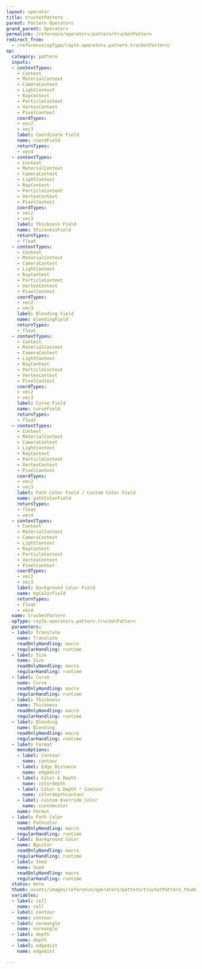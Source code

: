 ```yaml
---
layout: operator
title: truchetPattern
parent: Pattern Operators
grand_parent: Operators
permalink: /reference/operators/pattern/truchetPattern
redirect_from:
  - /reference/opType/raytk.operators.pattern.truchetPattern/
op:
  category: pattern
  inputs:
  - contextTypes:
    - Context
    - MaterialContext
    - CameraContext
    - LightContext
    - RayContext
    - ParticleContext
    - VertexContext
    - PixelContext
    coordTypes:
    - vec2
    - vec3
    label: Coordinate Field
    name: coordField
    returnTypes:
    - vec4
  - contextTypes:
    - Context
    - MaterialContext
    - CameraContext
    - LightContext
    - RayContext
    - ParticleContext
    - VertexContext
    - PixelContext
    coordTypes:
    - vec2
    - vec3
    label: Thickness Field
    name: thicknessField
    returnTypes:
    - float
  - contextTypes:
    - Context
    - MaterialContext
    - CameraContext
    - LightContext
    - RayContext
    - ParticleContext
    - VertexContext
    - PixelContext
    coordTypes:
    - vec2
    - vec3
    label: Blending Field
    name: blendingField
    returnTypes:
    - float
  - contextTypes:
    - Context
    - MaterialContext
    - CameraContext
    - LightContext
    - RayContext
    - ParticleContext
    - VertexContext
    - PixelContext
    coordTypes:
    - vec2
    - vec3
    label: Curve Field
    name: curveField
    returnTypes:
    - float
  - contextTypes:
    - Context
    - MaterialContext
    - CameraContext
    - LightContext
    - RayContext
    - ParticleContext
    - VertexContext
    - PixelContext
    coordTypes:
    - vec2
    - vec3
    label: Path Color Field / Custom Color Field
    name: pathColorField
    returnTypes:
    - float
    - vec4
  - contextTypes:
    - Context
    - MaterialContext
    - CameraContext
    - LightContext
    - RayContext
    - ParticleContext
    - VertexContext
    - PixelContext
    coordTypes:
    - vec2
    - vec3
    label: Background Color Field
    name: bgColorField
    returnTypes:
    - float
    - vec4
  name: truchetPattern
  opType: raytk.operators.pattern.truchetPattern
  parameters:
  - label: Translate
    name: Translate
    readOnlyHandling: macro
    regularHandling: runtime
  - label: Size
    name: Size
    readOnlyHandling: macro
    regularHandling: runtime
  - label: Curve
    name: Curve
    readOnlyHandling: macro
    regularHandling: runtime
  - label: Thickness
    name: Thickness
    readOnlyHandling: macro
    regularHandling: runtime
  - label: Blending
    name: Blending
    readOnlyHandling: macro
    regularHandling: runtime
  - label: Format
    menuOptions:
    - label: Contour
      name: contour
    - label: Edge Distance
      name: edgedist
    - label: Color & Depth
      name: colordepth
    - label: Color & Depth * Contour
      name: colordepthcontour
    - label: Custom Override Color
      name: customcolor
    name: Format
  - label: Path Color
    name: Pathcolor
    readOnlyHandling: macro
    regularHandling: runtime
  - label: Background Color
    name: Bgcolor
    readOnlyHandling: macro
    regularHandling: runtime
  - label: Seed
    name: Seed
    readOnlyHandling: macro
    regularHandling: runtime
  status: beta
  thumb: assets/images/reference/operators/pattern/truchetPattern_thumb.png
  variables:
  - label: cell
    name: cell
  - label: contour
    name: contour
  - label: normangle
    name: normangle
  - label: depth
    name: depth
  - label: edgedist
    name: edgedist

---
```


